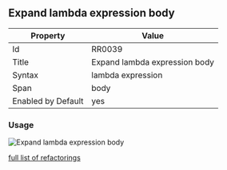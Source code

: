 ## Expand lambda expression body

Property | Value
--- | --- 
Id | RR0039
Title | Expand lambda expression body
Syntax | lambda expression
Span | body
Enabled by Default | yes

### Usage

![Expand lambda expression body](../../images/refactorings/ExpandLambdaExpressionBody.png)

[full list of refactorings](Refactorings.md)
